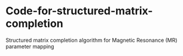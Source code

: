 # Code-for-structured-matrix-completion
Structured matrix completion algorithm for Magnetic Resonance (MR) parameter mapping
